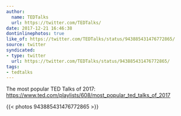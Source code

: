 ```yaml
---
author:
  name: TEDTalks
  url: https://twitter.com/TEDTalks/
date: 2017-12-21 16:46:38
dontinlinephotos: true
like_of: https://twitter.com/TEDTalks/status/943885431476772865/
source: twitter
syndicated:
- type: twitter
  url: https://twitter.com/TEDTalks/status/943885431476772865/
tags:
- tedtalks
---
```


The most popular TED Talks of 2017: https://www.ted.com/playlists/608/most_popular_ted_talks_of_2017 

{{< photos 943885431476772865 >}}